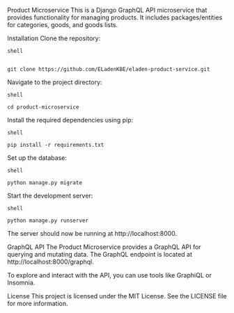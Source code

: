 Product Microservice
This is a Django GraphQL API microservice that provides functionality for managing products. It includes packages/entities for categories, goods, and goods lists.

Installation
Clone the repository:
```
shell


git clone https://github.com/ELadenKBE/eladen-product-service.git
```
Navigate to the project directory:
```
shell

cd product-microservice
```
Install the required dependencies using pip:

```
shell

pip install -r requirements.txt
```
Set up the database:
```
shell

python manage.py migrate
```
Start the development server:
```
shell

python manage.py runserver
```
The server should now be running at http://localhost:8000.

GraphQL API
The Product Microservice provides a GraphQL API for querying and mutating data. The GraphQL endpoint is located at http://localhost:8000/graphql.

To explore and interact with the API, you can use tools like GraphiQL or Insomnia.

License
This project is licensed under the MIT License. See the LICENSE file for more information.